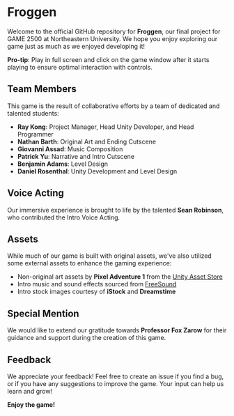 # Froggen

Welcome to the official GitHub repository for **Froggen**, our final project for GAME 2500 at Northeastern University. We hope you enjoy exploring our game just as much as we enjoyed developing it!

**Pro-tip**: Play in full screen and click on the game window after it starts playing to ensure optimal interaction with controls.

## Team Members
This game is the result of collaborative efforts by a team of dedicated and talented students:

- **Ray Kong**: Project Manager, Head Unity Developer, and Head Programmer
- **Nathan Barth**: Original Art and Ending Cutscene
- **Giovanni Assad**: Music Composition
- **Patrick Yu**: Narrative and Intro Cutscene
- **Benjamin Adams**: Level Design
- **Daniel Rosenthal**: Unity Development and Level Design

## Voice Acting
Our immersive experience is brought to life by the talented **Sean Robinson**, who contributed the Intro Voice Acting.

## Assets 
While much of our game is built with original assets, we've also utilized some external assets to enhance the gaming experience:

- Non-original art assets by **Pixel Adventure 1** from the [Unity Asset Store](https://assetstore.unity.com/packages/2d/characters/pixel-adventure-1-155360)
- Intro music and sound effects sourced from [FreeSound](https://freesound.org/browse/)
- Intro stock images courtesy of **iStock** and **Dreamstime**

## Special Mention
We would like to extend our gratitude towards **Professor Fox Zarow** for their guidance and support during the creation of this game.

## Feedback
We appreciate your feedback! Feel free to create an issue if you find a bug, or if you have any suggestions to improve the game. Your input can help us learn and grow!

**Enjoy the game!**
